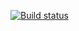 [![Build status](https://ci.appveyor.com/api/projects/status/c42gjbc4cu7097tj/branch/master?svg=true)](https://ci.appveyor.com/project/Rasalam/auto-5-1/branch/master)
